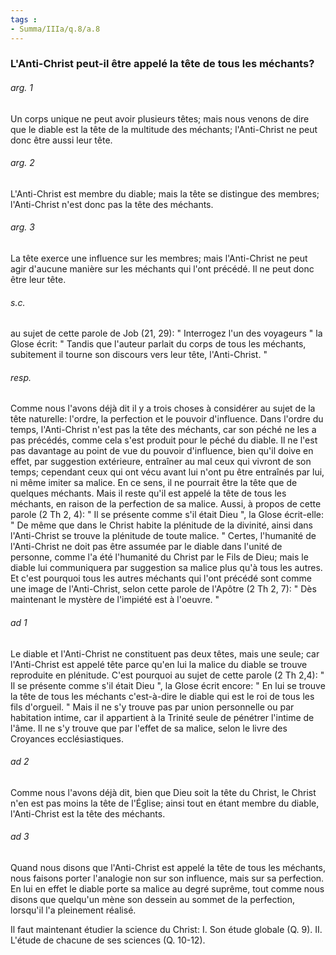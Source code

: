 ```yaml
---
tags : 
- Summa/IIIa/q.8/a.8
---
```


### L'Anti-Christ peut-il être appelé la tête de tous les méchants?

###### arg. 1
Un corps unique ne peut avoir plusieurs têtes; mais nous venons de dire que le diable est la tête de la multitude des méchants; l'Anti-Christ ne peut donc être aussi leur tête. 

###### arg. 2
L'Anti-Christ est membre du diable; mais la tête se distingue des membres; l'Anti-Christ n'est donc pas la tête des méchants. 

###### arg. 3
La tête exerce une influence sur les membres; mais l'Anti-Christ ne peut agir d'aucune manière sur les méchants qui l'ont précédé. Il ne peut donc être leur tête. 

###### s.c.
au sujet de cette parole de Job (21, 29): " Interrogez l'un des voyageurs " la Glose écrit: " Tandis que l'auteur parlait du corps de tous les méchants, subitement il tourne son discours vers leur tête, l'Anti-Christ. " 

###### resp.
Comme nous l'avons déjà dit il y a trois choses à considérer au sujet de la tête naturelle: l'ordre, la perfection et le pouvoir d'influence. Dans l'ordre du temps, l'Anti-Christ n'est pas la tête des méchants, car son péché ne les a pas précédés, comme cela s'est produit pour le péché du diable. Il ne l'est pas davantage au point de vue du pouvoir d'influence, bien qu'il doive en effet, par suggestion extérieure, entraîner au mal ceux qui vivront de son temps; cependant ceux qui ont vécu avant lui n'ont pu être entraînés par lui, ni même imiter sa malice. En ce sens, il ne pourrait être la tête que de quelques méchants. Mais il reste qu'il est appelé la tête de tous les méchants, en raison de la perfection de sa malice. Aussi, à propos de cette parole (2 Th 2, 4): " Il se présente comme s'il était Dieu ", la Glose écrit-elle: " De même que dans le Christ habite la plénitude de la divinité, ainsi dans l'Anti-Christ se trouve la plénitude de toute malice. " Certes, l'humanité de l'Anti-Christ ne doit pas être assumée par le diable dans l'unité de personne, comme l'a été l'humanité du Christ par le Fils de Dieu; mais le diable lui communiquera par suggestion sa malice plus qu'à tous les autres. Et c'est pourquoi tous les autres méchants qui l'ont précédé sont comme une image de l'Anti-Christ, selon cette parole de l'Apôtre (2 Th 2, 7): " Dès maintenant le mystère de l'impiété est à l'oeuvre. " 

###### ad 1
Le diable et l'Anti-Christ ne constituent pas deux têtes, mais une seule; car l'Anti-Christ est appelé tête parce qu'en lui la malice du diable se trouve reproduite en plénitude. C'est pourquoi au sujet de cette parole (2 Th 2,4): " Il se présente comme s'il était Dieu ", la Glose écrit encore: " En lui se trouve la tête de tous les méchants c'est-à-dire le diable qui est le roi de tous les fils d'orgueil. " Mais il ne s'y trouve pas par union personnelle ou par habitation intime, car il appartient à la Trinité seule de pénétrer l'intime de l'âme. Il ne s'y trouve que par l'effet de sa malice, selon le livre des Croyances ecclésiastiques. 

###### ad 2
Comme nous l'avons déjà dit, bien que Dieu soit la tête du Christ, le Christ n'en est pas moins la tête de l'Église; ainsi tout en étant membre du diable, l'Anti-Christ est la tête des méchants. 

###### ad 3
Quand nous disons que l'Anti-Christ est appelé la tête de tous les méchants, nous faisons porter l'analogie non sur son influence, mais sur sa perfection. En lui en effet le diable porte sa malice au degré suprême, tout comme nous disons que quelqu'un mène son dessein au sommet de la perfection, lorsqu'il l'a pleinement réalisé. 

Il faut maintenant étudier la science du Christ: I. Son étude globale (Q. 9). II. L'étude de chacune de ses sciences (Q. 10-12). 

